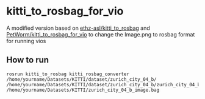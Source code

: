 # kitti_to_rosbag_for_vio
A modified version based on [ethz-asl/kitti_to_rosbag](https://github.com/ethz-asl/kitti_to_rosbag) and [PetWorm/kitti_to_rosbag_for_vio](https://github.com/PetWorm/kitti_to_rosbag_for_vio) to change the Image.png to rosbag format for running vios

## How to run
~~~
rosrun kitti_to_rosbag kitti_rosbag_converter /home/yourname/Datasets/KITTI/dataset/zurich_city_04_b/ /home/yourname/Datasets/KITTI/dataset/zurich_city_04_b/zurich_city_04_b_drive_0001_sync/ /home/yourname/Datasets/KITTI/zurich_city_04_b_image.bag
~~~